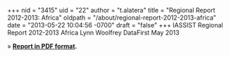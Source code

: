 +++
nid = "3415"
uid = "22"
author = "t.alatera"
title = "Regional Report 2012-2013: Africa"
oldpath = "/about/regional-report-2012-2013-africa"
date = "2013-05-22 10:04:56 -0700"
draft = "false"
+++
IASSIST Regional Report 2012-2013
Africa
Lynn Woolfrey
DataFirst
May 2013

» **[Report in PDF format](/file/about/africa_regional_report_2012-2013.pdf).**

